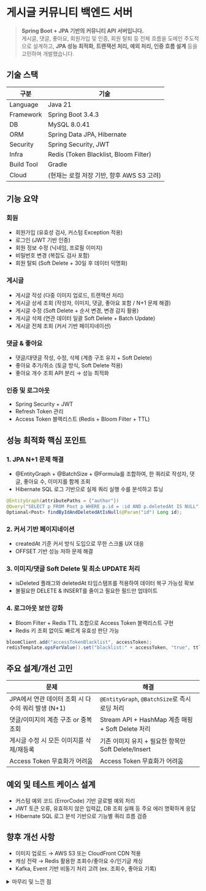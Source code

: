 # 게시글 커뮤니티 백엔드 서버

> **Spring Boot + JPA 기반의 커뮤니티 API 서버입니다.** <br>
> 게시글, 댓글, 좋아요, 회원가입 및 인증, 회원 탈퇴 등 전체 흐름을 도메인 주도적으로 설계하고, **JPA 성능 최적화, 트랜잭션 처리, 예외 처리, 인증 흐름 설계** 등을 고민하며 개발했습니다.

## 기술 스택

| 구분 | 기술                                    |
| --- |---------------------------------------|
| Language | Java 21                               |
| Framework | Spring Boot 3.4.3                     |
| DB | MySQL 8.0.41                          |
| ORM | Spring Data JPA, Hibernate            |
| Security | Spring Security, JWT                  |
| Infra | Redis (Token Blacklist, Bloom Filter) |
| Build Tool | Gradle                                |
| Cloud | (현재는 로컬 저장 기반, 향후 AWS S3 고려)          |

## 기능 요약
### 회원
- 회원가입 (유효성 검사, 커스텀 Exception 적용)
- 로그인 (JWT 기반 인증)
- 회원 정보 수정 (닉네임, 프로필 이미지)
- 비밀번호 변경 (복잡도 검사 포함)
- 회원 탈퇴 (Soft Delete + 30일 후 데이터 익명화)

### 게시글
- 게시글 작성 (다중 이미지 업로드, 트랜잭션 처리)
- 게시글 상세 조회 (작성자, 이미지, 댓글, 좋아요 포함 / N+1 문제 해결)
- 게시글 수정 (Soft Delete + 순서 변경, 변경 감지 활용)
- 게시글 삭제 (연관 데이터 일괄 Soft Delete + Batch Update)
- 게시글 전체 조회 (커서 기반 페이지네이션)

### 댓글 & 좋아요
- 댓글/대댓글 작성, 수정, 삭제 (계층 구조 유지 + Soft Delete)
- 좋아요 추가/취소 (토글 방식, Soft Delete 적용)
- 좋아요 개수 조회 API 분리 → 성능 최적화

### 인증 및 로그아웃
- Spring Security + JWT
- Refresh Token 관리
- Access Token 블랙리스트 (Redis + Bloom Filter + TTL)

## 성능 최적화 핵심 포인트
### 1. JPA N+1 문제 해결
- @EntityGraph + @BatchSize + @Formula를 조합하여, 한 쿼리로 작성자, 댓글, 좋아요 수, 이미지를 함께 조회
- Hibernate SQL 로그 기반으로 실제 쿼리 실행 수를 분석하고 튜닝

```java
@EntityGraph(attributePaths = {"author"})
@Query("SELECT p FROM Post p WHERE p.id = :id AND p.deletedAt IS NULL")
Optional<Post> findByIdAndDeletedAtIsNull(@Param("id") Long id);
```

### 2. 커서 기반 페이지네이션
- createdAt 기준 커서 방식 도입으로 무한 스크롤 UX 대응
- OFFSET 기반 성능 저하 문제 해결

### 3. 이미지/댓글 Soft Delete 및 최소 UPDATE 처리
- isDeleted 플래그와 deletedAt 타임스탬프를 적용하여 데이터 복구 가능성 확보
- 불필요한 DELETE & INSERT를 줄이고 필요한 필드만 업데이트

### 4. 로그아웃 보안 강화
- Bloom Filter + Redis TTL 조합으로 Access Token 블랙리스트 구현
- Redis 키 조회 없이도 빠르게 유효성 판단 가능

```java
bloomClient.add("accessTokenBlacklist", accessToken);
redisTemplate.opsForValue().set("blacklist:" + accessToken, "true", ttl, TimeUnit.MILLISECONDS);
```

## 주요 설계/개선 고민
| 문제 | 해결 |
| --- | --- |
| JPA에서 연관 데이터 조회 시 다수의 쿼리 발생 (N+1) | `@EntityGraph`, `@BatchSize`로 즉시 로딩 처리 |
| 댓글/이미지의 계층 구조 or 중복 조회 | Stream API + HashMap 계층 매핑 + Soft Delete 처리 |
| 게시글 수정 시 모든 이미지를 삭제/재등록 | 기존 이미지 유지 + 필요한 항목만 Soft Delete/Insert |
| Access Token 무효화가 어려움 | Access Token 무효화가 어려움 |

## 예외 및 테스트 케이스 설계
- 커스텀 예외 코드 (ErrorCode) 기반 글로벌 예외 처리
- JWT 토큰 오류, 유효하지 않은 입력값, DB 조회 실패 등 주요 에러 명확하게 응답
- Hibernate SQL 로그 분석 기반으로 기능별 쿼리 흐름 검증

## 향후 개선 사항
- 이미지 업로드 → AWS S3 또는 CloudFront CDN 적용
- 캐싱 전략 → Redis 활용한 조회수/좋아요 수/인기글 캐싱
- Kafka, Event 기반 비동기 처리 고려 (ex. 조회수, 좋아요 기록)

<details markdown="1">
  <summary>마무리 및 느낀 점</summary>
  <div>
    <ul>
      <li>이 프로젝트는 단순한 CRUD 구현을 넘어, 성능과 구조, 보안, 사용자 경험을 모두 고려하며 실무적인 관점에서 고민한 작업이었습니다.</li>
      <li>JPA 최적화, 계층 구조 설계, 트랜잭션 처리, Redis 블랙리스트 구축 등, 단기간의 실습이 아닌 실제 서비스 개발을 목표로 설계·개발·테스트를 반복했습니다.</li>
      <li>앞으로도 "왜 이렇게 설계해야 하는가?"를 고민하는 개발자로서 성장을 이어가겠습니다.</li>
    </ul>
  </div>
</details>